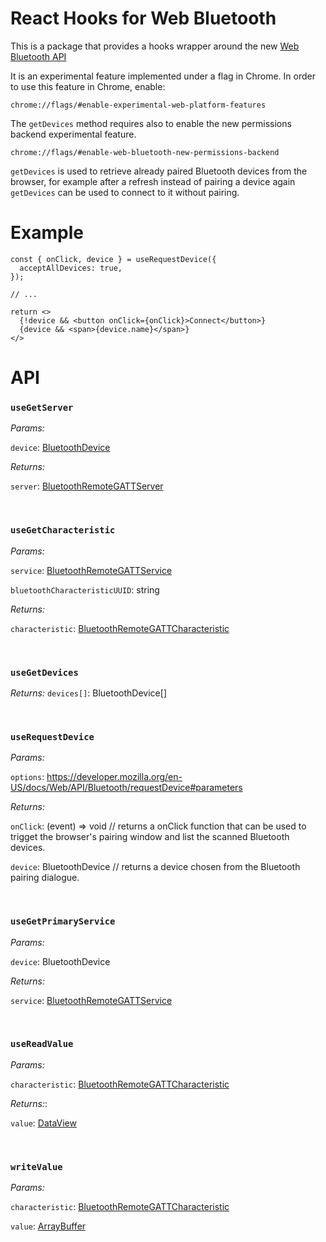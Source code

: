 # React Hooks for Web Bluetooth

This is a package that provides a hooks wrapper around the new [Web Bluetooth API](https://developer.mozilla.org/en-US/docs/Web/API/Web_Bluetooth_API)

It is an experimental feature implemented under a flag in Chrome. In order to use this feature in Chrome, enable:

`chrome://flags/#enable-experimental-web-platform-features`

The `getDevices` method requires also to enable the new permissions backend experimental feature.

`chrome://flags/#enable-web-bluetooth-new-permissions-backend`

`getDevices` is used to retrieve already paired Bluetooth devices from the browser, for example after a refresh instead of pairing a device again `getDevices` can be used to connect to it without pairing.

# Example

```
const { onClick, device } = useRequestDevice({
  acceptAllDevices: true,
});

// ...

return <>
  {!device && <button onClick={onClick}>Connect</button>}
  {device && <span>{device.name}</span>}
</>
```

# API

### `useGetServer`

_Params:_

`device`: [BluetoothDevice](https://developer.mozilla.org/en-US/docs/Web/API/BluetoothDevice)

_Returns:_

`server`: [BluetoothRemoteGATTServer](https://developer.mozilla.org/en-US/docs/Web/API/BluetoothRemoteGATTServer)

<br/>

### `useGetCharacteristic`

_Params:_

`service`: [BluetoothRemoteGATTService](https://developer.mozilla.org/en-US/docs/Web/API/BluetoothRemoteGATTService)

`bluetoothCharacteristicUUID`: string

_Returns:_

`characteristic`: [BluetoothRemoteGATTCharacteristic](https://developer.mozilla.org/en-US/docs/Web/API/BluetoothRemoteGATTCharacteristic)

<br/>

### `useGetDevices`

_Returns:_ `devices[]`: BluetoothDevice[]

<br/>

### `useRequestDevice`

_Params:_

`options`: https://developer.mozilla.org/en-US/docs/Web/API/Bluetooth/requestDevice#parameters

_Returns:_

`onClick`: (event) => void // returns a onClick function that can be used to trigget the browser's pairing window and list the scanned Bluetooth devices.

`device`: BluetoothDevice // returns a device chosen from the Bluetooth pairing dialogue.

<br/>

### `useGetPrimaryService`

_Params:_

`device`: BluetoothDevice

_Returns:_

`service`: [BluetoothRemoteGATTService](https://developer.mozilla.org/en-US/docs/Web/API/BluetoothRemoteGATTService)

<br/>

### `useReadValue`

_Params:_

`characteristic`: [BluetoothRemoteGATTCharacteristic](BluetoothRemoteGATTCharacteristic)

_Returns:_:

`value`: [DataView](https://developer.mozilla.org/en-US/docs/Web/JavaScript/Reference/Global_Objects/DataView)

<br/>

### `writeValue`

_Params:_

`characteristic`: [BluetoothRemoteGATTCharacteristic](BluetoothRemoteGATTCharacteristic)

`value`: [ArrayBuffer](https://developer.mozilla.org/en-US/docs/Web/JavaScript/Reference/Global_Objects/ArrayBuffer)
